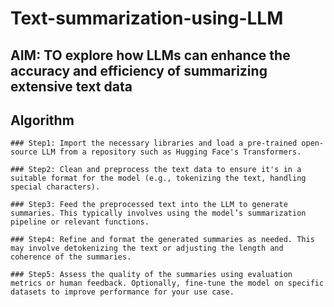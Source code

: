 # Text-summarization-using-LLM
## AIM:  TO explore how LLMs can enhance the accuracy and efficiency of summarizing extensive text data
## Algorithm
```
### Step1: Import the necessary libraries and load a pre-trained open-source LLM from a repository such as Hugging Face's Transformers.

### Step2: Clean and preprocess the text data to ensure it's in a suitable format for the model (e.g., tokenizing the text, handling special characters).

### Step3: Feed the preprocessed text into the LLM to generate summaries. This typically involves using the model’s summarization pipeline or relevant functions.

### Step4: Refine and format the generated summaries as needed. This may involve detokenizing the text or adjusting the length and coherence of the summaries.

### Step5: Assess the quality of the summaries using evaluation metrics or human feedback. Optionally, fine-tune the model on specific datasets to improve performance for your use case.
```
